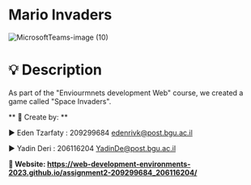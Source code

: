 # Mario Invaders

![MicrosoftTeams-image (10)](https://user-images.githubusercontent.com/101931918/235373718-11563e60-e229-4cc1-84d1-a2654a304470.png)




# 💡 Description

As part of the "Enviourmnets development Web" course, we created a game called "Space Invaders". 

** 📎 Create by: **

▶️ Eden Tzarfaty : 209299684 edenrivk@post.bgu.ac.il

▶️ Yadin Deri : 206116204 YadinDe@post.bgu.ac.il


 **📎 Website: https://web-development-environments-2023.github.io/assignment2-209299684_206116204/**
 
